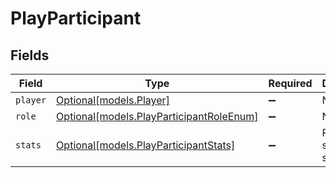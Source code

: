 # PlayParticipant


## Fields

| Field                                                                            | Type                                                                             | Required                                                                         | Description                                                                      |
| -------------------------------------------------------------------------------- | -------------------------------------------------------------------------------- | -------------------------------------------------------------------------------- | -------------------------------------------------------------------------------- |
| `player`                                                                         | [Optional[models.Player]](../models/player.md)                                   | :heavy_minus_sign:                                                               | N/A                                                                              |
| `role`                                                                           | [Optional[models.PlayParticipantRoleEnum]](../models/playparticipantroleenum.md) | :heavy_minus_sign:                                                               | N/A                                                                              |
| `stats`                                                                          | [Optional[models.PlayParticipantStats]](../models/playparticipantstats.md)       | :heavy_minus_sign:                                                               | Play-specific statistics                                                         |